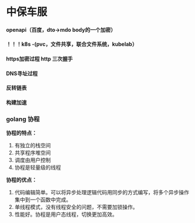 # 中保车服

#### openapi（百度，dto->mdo body的一个加密）

#### ！！！k8s -(pvc，文件共享，联合文件系统，kubelab）

#### https加密过程 http 三次握手

#### DNS寻址过程

#### 反转链表

#### 构建加速

### golang 协程

**协程的特点：**

1. 有独立的栈空间
2. 共享程序堆空间
3. 调度由用户控制
4. 协程是轻量级的线程

**协程的优点：**

1. 代码编辑简单。可以将异步处理逻辑代码用同步的方式编写，将多个异步操作集中到一个函数中完成。
2. 单线程模式，没有线程安全的问题，不需要加锁操作。
3. 性能好。协程是用户态线程，切换更加高效。
